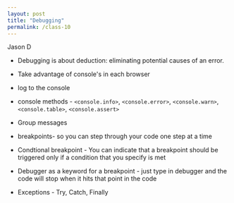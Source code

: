 ```yaml
---
layout: post
title: "Debugging"
permalink: /class-10
---
```

Jason D


* Debugging is about deduction: eliminating potential causes of an error.

* Take advantage of console's in each browser

* log to the console

* console methods - `<console.info>`, `<console.error>`, `<console.warn>`, `<console.table>`, `<console.assert>`

* Group messages

* breakpoints- so you can step through your code one step at a time

* Condtional breakpoint - You can indicate that a breakpoint should be triggered only if a condition that you specify is met

* Debugger as a keyword for a breakpoint - just type in debugger and the code will stop when it hits that point in the code

* Exceptions - Try, Catch, Finally

